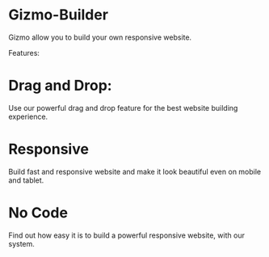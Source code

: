 # Gizmo-Builder

Gizmo allow you to build your own responsive website.

Features: 
# Drag and Drop:
  Use our powerful drag and drop feature for the best website building experience.
  
# Responsive
  Build fast and responsive website and make it look beautiful even on mobile and tablet.

# No Code
  Find out how easy it is to build a powerful responsive website, with our system.
